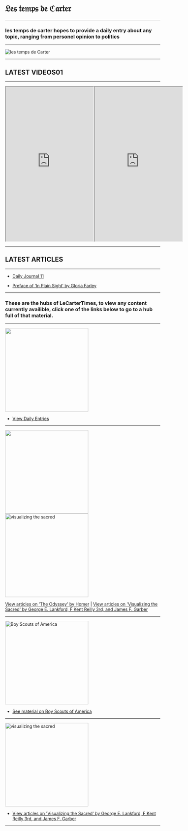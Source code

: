 <h1>𝔏𝔢𝔰 𝔱𝔢𝔪𝔭𝔰 𝔡𝔢 ℭ𝔞𝔯𝔱𝔢𝔯</h1>

<hr>

<h3>les temps de carter hopes to provide a daily entry about any topic, ranging from personel opinion to politics</h3>

<hr>

![les temps de Carter](https://github.com/LeCarterTimes/LeCarterTimes.github.io/assets/149635328/7b91fa1d-1296-44d6-b7f4-f6cb2957cb00)
<hr>

 <h2>LATEST VIDEOS01</h2>

<hr>

  <meta charset="UTF-8">

  <div class="video-container">
    <iframe width="285" height="500" src="https://youtube.com/embed/Q60hPIm0344?feature=share"></iframe>
    <iframe width="285" height="500" src="https://youtube.com/embed/ZTds8TV1a2Y?feature=share"></iframe>
  </div>

<hr>

 <h2>LATEST ARTICLES</h2>
<hr>


- [Daily Journal 11](https://lecartertimes.github.io/Ar:Je:Eleven.html)

- [Preface of ‘In Plain Sight’ by Gloria Farley](https://lecartertimes.github.io/Ar:Ips:preface.html)

<hr>

<h3>These are the hubs of LeCarterTimes, to view any content currently availible, click one of the links below to go to a hub full of that material.</h3>

<hr>

<img src="https://github.com/LeCarterTimes/LeCarterTimes.github.io/assets/149635328/2d3164d5-7985-4139-8b63-feb0fcee8a77" height="270" width="270"/> 

- [View Daily Entries](https://lecartertimes.github.io/Ar:Je:Hub.html)


<hr>


<img src="https://github.com/LeCarterTimes/LeCarterTimes.github.io/assets/149635328/16c084cf-f7b7-4cf0-a411-2ce94369d615" height="270" width="270"/> <img src="https://github.com/LeCarterTimes/LeCarterTimes.github.io/assets/149635328/94f6981d-7ae0-4e58-a52f-c1a091aee4a3" alt="visualizing the sacred" height="270" width="270"/>

[View articles on 'The Odyssey' by Homer](https://lecartertimes.github.io/Ar:To:Hub.html) | [View articles on 'Visualizing the Sacred' by George E. Lankford, F Kent Reilly 3rd, and James F. Garber](https://lecartertimes.github.io/Ar:Vts:Hub.html)         
                                                                                      
<hr>

<img src="https://camo.githubusercontent.com/00d1930fd2568489b07f9df01ef9237585e1d8b1ce4f40510002069c3a9be64e/68747470733a2f2f75706c6f61642e77696b696d656469612e6f72672f77696b6970656469612f656e2f7468756d622f652f65352f426f795f53636f7574735f6f665f416d65726963615f636f72706f726174655f74726164656d61726b2e7376672f32323070782d426f795f53636f7574735f6f665f416d65726963615f636f72706f726174655f74726164656d61726b2e7376672e706e67" alt="Boy Scouts of America" height="270" width="270"/>

- [See material on Boy Scouts of America](https://lecartertimes.github.io/ScoutingHub.html)

<hr>

<img src="https://github.com/LeCarterTimes/LeCarterTimes.github.io/assets/149635328/94f6981d-7ae0-4e58-a52f-c1a091aee4a3" alt="visualizing the sacred" height="270" width="270"/>


 - [View articles on 'Visualizing the Sacred' by George E. Lankford, F Kent Reilly 3rd, and James F. Garber](https://lecartertimes.github.io/Ar:Vts:Hub.html)
 
<hr>
<style>
    .video-container {
      display: flex;
      margin-bottom: 10px;
    }
    h1{

text-align: center;

}

h2{

text-align: center;

}

   hr {
      border: none; 
      background-color: black; 
    }

   .test-container {
      display: flex;
      margin-bottom: 10px;
    }
    
   img { 
    padding-left: 20px;
    }
    
  </style>


